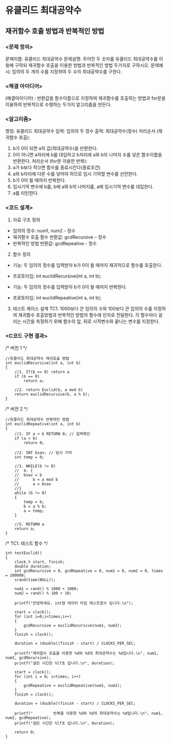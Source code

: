 # 유클리드 최대공약수

## 재귀함수 호출 방법과 반복적인 방법

### <문제 정의>
문제이름: 유클리드 최대공약수
문제설명: 주어진 두 숫자를 유클리드 최대공약수를 이용해 구하되 재귀함수 호출을 이용한 방법과 반복적인 방법 두가지로 구하시오.
문제예시: 임의의 두 개의 수를 지정하여 두 수의 최대공약수를 구한다.

### <해결 아이디어>
(해결아이디어) : 반환값을 함수이름으로 지정하여 재귀함수를 호출하는 방법과 for문을 이용하여 반복적으로 수행하는 두가지 알고리즘을 만든다.

### <알고리즘>
명칭: 유클리드 최대공약수
입력: 임의의 두 정수
출력: 최대공약수(정수)
처리순서 (재귀함수 호출):
1. b가 0이 되면 a의 값(최대공약수)을 반환한다.
2. 0이 아니면 a자리에 b를 대입하고 b자리에 a와 b의 나머지 수를 넣은 함수이름을 반환한다.
처리순서 (for문 이용한 반복):
1. a가 b보다 작으면 함수를 종료시킨다(종료조건)
2. a와 b자리에 다른 수를 넣어야 하므로 임시 기억할 변수를 선언한다.
3. b가 0이 될 때까지 반복한다.
4. 임시기억 변수에 b를, b에 a와 b의 나머지를, a에 임시기억 변수를 대입한다.
5. a를 리턴한다.

### <코드 설계>
1. 자료 구조 정의
- 임의의 정수: num1, num2 - 정수
- 재귀함수 호출 함수 반환값: gcdRecursive – 정수
- 반복적인 방법 반환값: gcdRepeative - 정수

2. 함수 정의
- 기능: 두 임의의 정수를 입력받아 b가 0이 될 때까지 재귀적으로 함수를 호출한다.
- 프로토타입: int euclidRecursive(int a, int b);

- 기능: 두 임의의 정수를 입력받아 b가 0이 될 때까지 반복한다.
- 프로토타입: int euclidRepeative(int a, int b);

3. 테스트 케이스 설계
TC1. 1000보다 큰 임의의 수와 100보다 큰 임의의 수를 지정하여 재귀함수 호출방법과 반복적인 방법의 함수에 인자로 전달한다. 각 함수마다 걸리는 시간을 측정하기 위해 함수의 앞, 뒤로 시작변수와 끝나는 변수를 지정한다.

### <C코드 구현 결과>
/* 버전 1 */

	//유클리드 최대공약수 재귀호출 방법
	int euclidRecursive(int a, int b)
	{
		//1. If(b == 0) return a
		if (b == 0)
			return a;

		//2. return Euclid(b, a mod b)
		return euclidRecursive(b, a % b);
	}

/* 버전 2 */

	//유클리드 최대공약수 반복적인 방법
	int euclidRepeative(int a, int b)
	{
		//1. IF a < b RETURN 0; // 입력확인
		if (a < b)
			return 0;

		//2. INT bsav; // 임시 기억
		int temp = 0;

		//3. WHILE(b != 0)
		//	4. {
		//	bsav = b
		//		b = a mod b
		//		a = bsav
		//}
		while (b != 0)
		{
			temp = b;
			b = a % b;
			a = temp;
		}
	
		//5. RETURN a
		return a;
	}

/* TC1. 테스트 함수 */

	int testEuclid()
	{
		clock_t start, finish;
		double duration;
		int gcdRecursive = 0, gcdRepeative = 0, num1 = 0, num2 = 0, times = 100000;
		srand(time(NULL));
	
		num1 = rand() % 1000 + 1000;
		num2 = rand() % 100 + 10;
	
		printf("안녕하세요. int형 데이터 타입 테스트함수 입니다.\n");

		start = clock();
		for (int i=0;i<times;i++)
		{
			gcdRecursive = euclidRecursive(num1, num2);
		}
		finish = clock();
	
		duration = (double)(finish - start) / CLOCKS_PER_SEC;
		
		printf("재귀함수 호출을 이용한 %d와 %d의 최대공약수는 %d입니다.\n", num1, num2, gcdRecursive);
		printf("걸린 시간은 %lf초 입니다.\n", duration);

		start = clock();
		for (int i = 0; i<times; i++)
		{
			gcdRepeative = euclidRepeative(num1, num2);
		}
		finish = clock();
	
		duration = (double)(finish - start) / CLOCKS_PER_SEC;

		printf("         반복을 이용한 %d와 %d의 최대공약수는 %d입니다.\n", num1, num2, gcdRepeative);
		printf("걸린 시간은 %lf초 입니다.\n", duration);

		return 0;
	}
